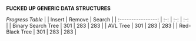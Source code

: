 **FUCKED UP GENERIC DATA STRUCTURES**

*Progress Table*
|                    | Insert | Remove | Search |
| :----------------: | :-: | :-: | :-: |
| Binary Search Tree | 301 | 283 | 283 |
| AVL Tree           | 301 | 283 | 283 |
| Red-Black Tree     | 301 | 283 | 283 |